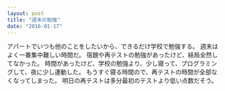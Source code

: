 ```yaml
---
layout: post
title: "週末の勉強"
date: "2016-01-17"
---
```

アパートでいつも他のことをしたいから、できるだけ学校で勉強する。
週末はよく一番集中難しい時間だ。
宿題や再テストの勉強があったけど、結局全然してなかった。
時間があったけど、学校の勉強より、少し寝って、プログラミングして、夜に少し運動した。
もうすぐ寝る時間ので、再テストの時間が全部なくなってしまった。
明日の再テストは多分最初のテストより低い点数だそう。
